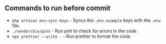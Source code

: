 ## Commands to run before commit
- `php artisan env:sync-keys` - Syncs the `.env.example` keys with the `.env` file.
- `./vendor/bin/pint` - Run pint to check for errors in the code.
- `npx prettier --write .` - Run prettier to format the code.
